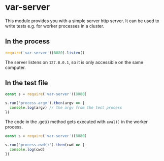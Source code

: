# var-server

This module provides you with a simple server http server.
It can be used to write tests e.g. for worker processes in a cluster.

## In the process

```javascript
require('var-server')(8080).listen()
```

The server listens on `127.0.0.1`, so it is only accessible on the same computer.

## In the test file

```javascript
const s = require('var-server')(8080)

s.run('process.argv').then(argv => {
  console.log(argv) // the argv from the test process
})
```

The code in the .get() method gets executed with `eval()` in the worker process.

```javascript
const s = require('var-server')(8080)

s.run('process.cwd()').then(cwd => {
  console.log(cwd)
})
```
